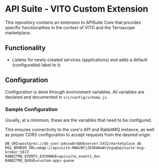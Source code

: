 # API Suite - VITO Custom Extension

This repository contains an extension to APISuite Core that provides specific functionalities in the context of VITO and the Terrascope marketplace.

## Functionality

- Listens for newly created services (applications) and adds a default (configurable) label to it;

## Configuration

Configuration is done through environment variables.
All variables are declared and documented in `src/config/schema.js`.

### Sample Configuration

Usually, at a minimum, these are the variables that need to be configured.

This ensures connectivity to the core's API and RabbitMQ instance, as well as proper CORS configuration to accept requests from the desired origin.
```
DB_URI=postgres://db_user:p4ssw0rd@dbserver:5432/marketplace_db 
MSG_BROKER_URL=amqp://apisuite:RW8zBFj2b3KAAwWr2xgu@apisuite-msg-broker:5672
RABBITMQ_EVENTS_EXCHANGE=apisuite_events_dev
RABBITMQ_QUEUE=custom-apps-queue
```
